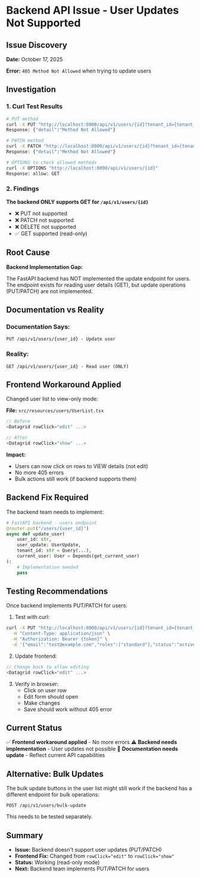# Backend API Issue - User Updates Not Supported

## Issue Discovery

**Date:** October 17, 2025

**Error:** `405 Method Not Allowed` when trying to update users

## Investigation

### 1. Curl Test Results

```bash
# PUT method
curl -X PUT "http://localhost:8000/api/v1/users/{id}?tenant_id={tenant_id}"
Response: {"detail":"Method Not Allowed"}

# PATCH method  
curl -X PATCH "http://localhost:8000/api/v1/users/{id}?tenant_id={tenant_id}"
Response: {"detail":"Method Not Allowed"}

# OPTIONS to check allowed methods
curl -X OPTIONS "http://localhost:8000/api/v1/users/{id}"
Response: allow: GET
```

### 2. Findings

**The backend ONLY supports GET for `/api/v1/users/{id}`**

- ❌ PUT not supported
- ❌ PATCH not supported  
- ❌ DELETE not supported
- ✅ GET supported (read-only)

## Root Cause

**Backend Implementation Gap:**

The FastAPI backend has NOT implemented the update endpoint for users. The endpoint exists for reading user details (GET), but update operations (PUT/PATCH) are not implemented.

## Documentation vs Reality

### Documentation Says:
```
PUT /api/v1/users/{user_id} - Update user
```

### Reality:
```
GET /api/v1/users/{user_id} - Read user (ONLY)
```

## Frontend Workaround Applied

Changed user list to view-only mode:

**File:** `src/resources/users/UserList.tsx`

```typescript
// Before
<Datagrid rowClick="edit" ...>

// After  
<Datagrid rowClick="show" ...>
```

**Impact:**
- Users can now click on rows to VIEW details (not edit)
- No more 405 errors
- Bulk actions still work (if backend supports them)

## Backend Fix Required

The backend team needs to implement:

```python
# FastAPI backend - users endpoint
@router.put("/users/{user_id}")
async def update_user(
    user_id: str,
    user_update: UserUpdate,
    tenant_id: str = Query(...),
    current_user: User = Depends(get_current_user)
):
    # Implementation needed
    pass
```

## Testing Recommendations

Once backend implements PUT/PATCH for users:

1. Test with curl:
```bash
curl -X PUT "http://localhost:8000/api/v1/users/{id}?tenant_id={tenant_id}" \
  -H "Content-Type: application/json" \
  -H "Authorization: Bearer {token}" \
  -d '{"email":"test@example.com","roles":["standard"],"status":"active"}'
```

2. Update frontend:
```typescript
// Change back to allow editing
<Datagrid rowClick="edit" ...>
```

3. Verify in browser:
   - Click on user row
   - Edit form should open
   - Make changes
   - Save should work without 405 error

## Current Status

✅ **Frontend workaround applied** - No more errors
⚠️ **Backend needs implementation** - User updates not possible
📝 **Documentation needs update** - Reflect current API capabilities

## Alternative: Bulk Updates

The bulk update buttons in the user list might still work if the backend has a different endpoint for bulk operations:

```
POST /api/v1/users/bulk-update
```

This needs to be tested separately.

## Summary

- **Issue:** Backend doesn't support user updates (PUT/PATCH)
- **Frontend Fix:** Changed from `rowClick="edit"` to `rowClick="show"`
- **Status:** Working (read-only mode)
- **Next:** Backend team implements PUT/PATCH for users
